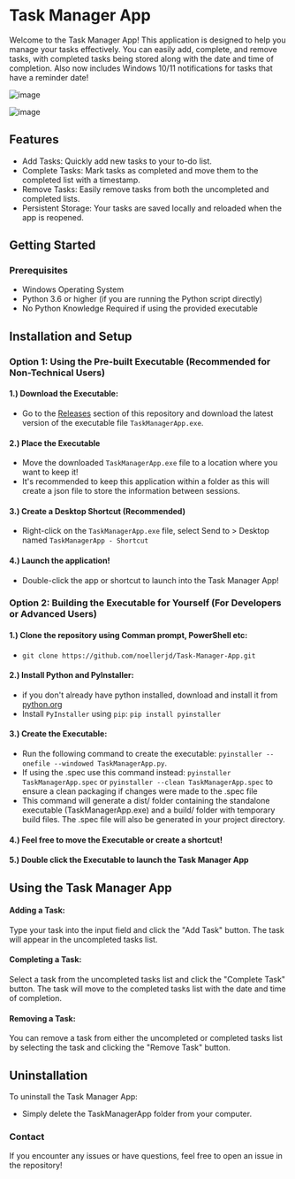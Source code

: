 # Task Manager App

Welcome to the Task Manager App! This application is designed to help you manage your tasks effectively. You can easily add, complete, and remove tasks, with completed tasks being stored along with the date and time of completion. Also now includes Windows 10/11 notifications for tasks that have a reminder date!

![image](https://github.com/user-attachments/assets/6b15b8ee-0a43-4afd-9112-107a402a8bec)

![image](https://github.com/user-attachments/assets/ba8163f6-3d9f-46fe-b434-49a973cef26b)


## Features

- Add Tasks: Quickly add new tasks to your to-do list.
- Complete Tasks: Mark tasks as completed and move them to the completed list with a timestamp.
- Remove Tasks: Easily remove tasks from both the uncompleted and completed lists.
- Persistent Storage: Your tasks are saved locally and reloaded when the app is reopened.

## Getting Started

### Prerequisites

- Windows Operating System
- Python 3.6 or higher (if you are running the Python script directly)
- No Python Knowledge Required if using the provided executable

## Installation and Setup

### Option 1: Using the Pre-built Executable (Recommended for Non-Technical Users)

#### 1.) Download the Executable:

- Go to the [Releases](https://github.com/noellerjd/Task-Manager-App/releases) section of this repository and download the latest version of the executable file `TaskManagerApp.exe`.

#### 2.) Place the Executable

- Move the downloaded `TaskManagerApp.exe` file to a location where you want to keep it!
- It's recommended to keep this application within a folder as this will create a json file to store the information between sessions.

#### 3.) Create a Desktop Shortcut (Recommended)

- Right-click on the `TaskManagerApp.exe` file, select Send to > Desktop named `TaskManagerApp - Shortcut`

#### 4.) Launch the application!

- Double-click the app or shortcut to launch into the Task Manager App!

### Option 2: Building the Executable for Yourself (For Developers or Advanced Users)

#### 1.) Clone the repository using Comman prompt, PowerShell etc:

- `git clone https://github.com/noellerjd/Task-Manager-App.git`

#### 2.) Install Python and PyInstaller:

- if you don't already have python installed, download and install it from [python.org](https://www.python.org/downloads/)
- Install `PyInstaller` using `pip`: `pip install pyinstaller`

#### 3.) Create the Executable:

- Run the following command to create the executable: `pyinstaller --onefile --windowed TaskManagerApp.py`.
- If using the .spec use this command instead: `pyinstaller TaskManagerApp.spec` or `pyinstaller --clean TaskManagerApp.spec` to ensure a clean packaging if changes were made to the .spec file
- This command will generate a dist/ folder containing the standalone executable (TaskManagerApp.exe) and a build/ folder with temporary build files. The .spec file will also be generated in your project directory.

#### 4.) Feel free to move the Executable or create a shortcut!

#### 5.) Double click the Executable to launch the Task Manager App

## Using the Task Manager App

#### Adding a Task:

Type your task into the input field and click the "Add Task" button. The task will appear in the uncompleted tasks list.

#### Completing a Task:

Select a task from the uncompleted tasks list and click the "Complete Task" button. The task will move to the completed tasks list with the date and time of completion.

#### Removing a Task:

You can remove a task from either the uncompleted or completed tasks list by selecting the task and clicking the "Remove Task" button.

## Uninstallation

To uninstall the Task Manager App:

- Simply delete the TaskManagerApp folder from your computer.

### Contact

If you encounter any issues or have questions, feel free to open an issue in the repository!

